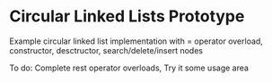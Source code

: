 # Circular Linked Lists Prototype
 Example circular linked list implementation with = operator overload, constructor, desctructor, search/delete/insert nodes

To do:
Complete rest operator overloads,
Try it some usage area

